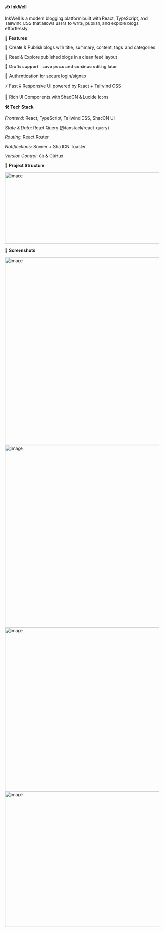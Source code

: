 **✍️ InkWell**

InkWell is a modern blogging platform built with React, TypeScript, and Tailwind CSS that allows users to write, publish, and explore blogs effortlessly.

**🚀 Features**

📝 Create & Publish blogs with title, summary, content, tags, and categories

📖 Read & Explore published blogs in a clean feed layout

💾 Drafts support – save posts and continue editing later

🔑 Authentication for secure login/signup

⚡ Fast & Responsive UI powered by React + Tailwind CSS

🎨 Rich UI Components with ShadCN & Lucide Icons

**🛠️ Tech Stack**

_Frontend_: React, TypeScript, Tailwind CSS, ShadCN UI

_State & Data_: React Query (@tanstack/react-query)

_Routing_: React Router

_Notifications_: Sonner + ShadCN Toaster

_Version Control_: Git & GitHub

**📂 Project Structure**

<img width="562" height="233" alt="image" src="https://github.com/user-attachments/assets/3677a4fc-05a0-4c71-bab6-b7fa2b3a7f95" />

**📸 Screenshots**

<img width="656" height="615" alt="image" src="https://github.com/user-attachments/assets/20e3706f-16e5-4c82-b03b-03eb1ae199e8" />

<img width="1109" height="596" alt="image" src="https://github.com/user-attachments/assets/95aaf2d5-d1e4-4e99-aa8d-447e4c7695b6" />

<img width="667" height="536" alt="image" src="https://github.com/user-attachments/assets/e0391a5a-3804-43f3-9c74-f31d40f016c8" />

<img width="666" height="444" alt="image" src="https://github.com/user-attachments/assets/6fe14f9a-bc1f-4d0e-b569-d9c3173bdbed" />

